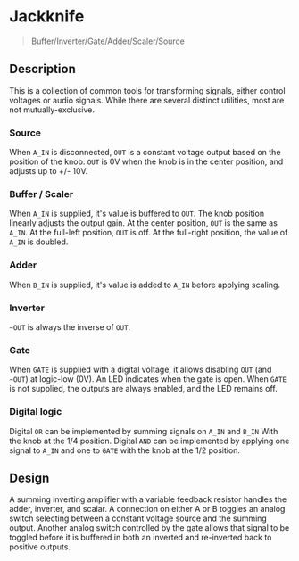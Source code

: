# Jackknife

> Buffer/Inverter/Gate/Adder/Scaler/Source

## Description

This is a collection of common tools for transforming signals, either control voltages or audio signals. While there are several distinct utilities, most are not mutually-exclusive.

### Source

When `A_IN` is disconnected, `OUT` is a constant voltage output based on the position of the knob. `OUT` is 0V when the knob is in the center position, and adjusts up to +/- 10V.

### Buffer / Scaler

When `A_IN` is supplied, it's value is buffered to `OUT`. The knob position linearly adjusts the output gain. At the center position, `OUT` is the same as `A_IN`. At the full-left position, `OUT` is off. At the full-right position, the value of `A_IN` is doubled. 

### Adder

When `B_IN` is supplied, it's value is added to `A_IN` before applying scaling.

### Inverter

`~OUT` is always the inverse of `OUT`.

### Gate

When `GATE` is supplied with a digital voltage, it allows disabling `OUT` (and `~OUT`) at logic-low (0V). An LED indicates when the gate is open. When `GATE` is not supplied, the outputs are always enabled, and the LED remains off.

### Digital logic

Digital `OR` can be implemented by summing signals on `A_IN` and `B_IN` With the knob at the 1/4 position. Digital `AND` can be implemented by applying one signal to `A_IN` and one to `GATE` with the knob at the 1/2 position.

## Design

A summing inverting amplifier with a variable feedback resistor handles the adder, inverter, and scalar. A connection on either A or B toggles an analog switch selecting between a constant voltage source and the summing output. Another
analog switch controlled by the gate allows that signal to be toggled before it is buffered in both an inverted and
re-inverted back to positive outputs.
